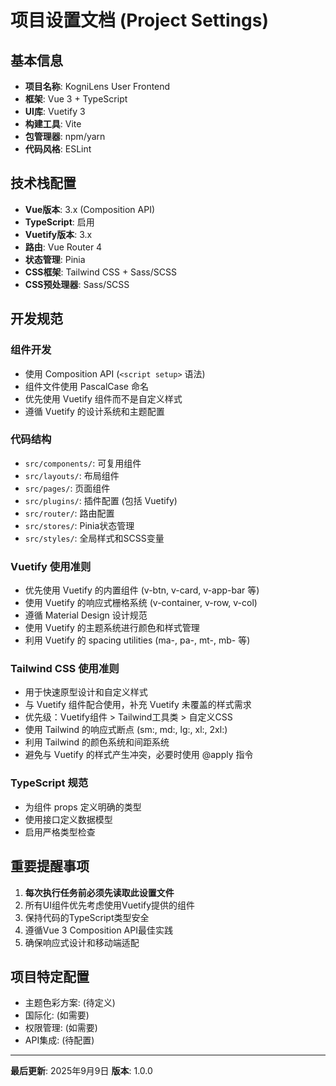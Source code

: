 # 项目设置文档 (Project Settings)

## 基本信息
- **项目名称**: KogniLens User Frontend
- **框架**: Vue 3 + TypeScript
- **UI库**: Vuetify 3
- **构建工具**: Vite
- **包管理器**: npm/yarn
- **代码风格**: ESLint

## 技术栈配置
- **Vue版本**: 3.x (Composition API)
- **TypeScript**: 启用
- **Vuetify版本**: 3.x
- **路由**: Vue Router 4
- **状态管理**: Pinia
- **CSS框架**: Tailwind CSS + Sass/SCSS
- **CSS预处理器**: Sass/SCSS

## 开发规范
### 组件开发
- 使用 Composition API (`<script setup>` 语法)
- 组件文件使用 PascalCase 命名
- 优先使用 Vuetify 组件而不是自定义样式
- 遵循 Vuetify 的设计系统和主题配置

### 代码结构
- `src/components/`: 可复用组件
- `src/layouts/`: 布局组件
- `src/pages/`: 页面组件
- `src/plugins/`: 插件配置 (包括 Vuetify)
- `src/router/`: 路由配置
- `src/stores/`: Pinia状态管理
- `src/styles/`: 全局样式和SCSS变量

### Vuetify 使用准则
- 优先使用 Vuetify 的内置组件 (v-btn, v-card, v-app-bar 等)
- 使用 Vuetify 的响应式栅格系统 (v-container, v-row, v-col)
- 遵循 Material Design 设计规范
- 使用 Vuetify 的主题系统进行颜色和样式管理
- 利用 Vuetify 的 spacing utilities (ma-, pa-, mt-, mb- 等)

### Tailwind CSS 使用准则
- 用于快速原型设计和自定义样式
- 与 Vuetify 组件配合使用，补充 Vuetify 未覆盖的样式需求
- 优先级：Vuetify组件 > Tailwind工具类 > 自定义CSS
- 使用 Tailwind 的响应式断点 (sm:, md:, lg:, xl:, 2xl:)
- 利用 Tailwind 的颜色系统和间距系统
- 避免与 Vuetify 的样式产生冲突，必要时使用 @apply 指令

### TypeScript 规范
- 为组件 props 定义明确的类型
- 使用接口定义数据模型
- 启用严格类型检查

## 重要提醒事项
1. **每次执行任务前必须先读取此设置文件**
2. 所有UI组件优先考虑使用Vuetify提供的组件
3. 保持代码的TypeScript类型安全
4. 遵循Vue 3 Composition API最佳实践
5. 确保响应式设计和移动端适配

## 项目特定配置
- 主题色彩方案: (待定义)
- 国际化: (如需要)
- 权限管理: (如需要)
- API集成: (待配置)

---
**最后更新**: 2025年9月9日
**版本**: 1.0.0
